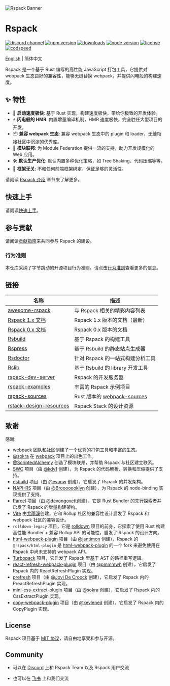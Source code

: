 <picture>
  <source media="(prefers-color-scheme: dark)" srcset="https://assets.rspack.dev/rspack/rspack-banner-plain-dark.png">
  <img alt="Rspack Banner" src="https://assets.rspack.dev/rspack/rspack-banner-plain-light.png">
</picture>

# Rspack

<p>
  <a href="https://discord.gg/79ZZ66GH9E"><img src="https://img.shields.io/badge/chat-discord-blue?style=flat-square&logo=discord&colorA=564341&colorB=EDED91" alt="discord channel" /></a>
  <a href="https://www.npmjs.com/package/@rspack/core?activeTab=versions"><img src="https://img.shields.io/npm/v/@rspack/core?style=flat-square&colorA=564341&colorB=EDED91" alt="npm version" /></a>
  <a href="https://npmcharts.com/compare/@rspack/core?minimal=true"><img src="https://img.shields.io/npm/dm/@rspack/core.svg?style=flat-square&colorA=564341&colorB=EDED91" alt="downloads" /></a>
  <a href="https://nodejs.org/en/about/previous-releases"><img src="https://img.shields.io/node/v/@rspack/core.svg?style=flat-square&colorA=564341&colorB=EDED91" alt="node version"></a>
  <a href="https://github.com/web-infra-dev/rspack/blob/main/LICENSE"><img src="https://img.shields.io/badge/License-MIT-blue.svg?style=flat-square&colorA=564341&colorB=EDED91" alt="license" /></a>
  <a href="https://codspeed.io/web-infra-dev/rspack"><img src="https://img.shields.io/endpoint?url=https%3A%2F%2Fcodspeed.io%2Fbadge.json&style=flat-square&colorA=564341&colorB=EDED91" alt="codspeed" /></a>
</p>

[English](./README.md) | 简体中文

Rspack 是一个基于 Rust 编写的高性能 JavaScript 打包工具，它提供对 webpack 生态良好的兼容性，能够无缝替换 webpack，并提供闪电般的构建速度。

## ✨ 特性

- 🚀 **启动速度极快**: 基于 Rust 实现，构建速度极快，带给你极致的开发体验。
- ⚡ **闪电般的 HMR**: 内置增量编译机制，HMR 速度极快，完全胜任大型项目的开发。
- 📦 **兼容 webpack 生态**: 兼容 webpack 生态中的 plugin 和 loader，无缝衔接社区中沉淀的优秀库。
- 🎨 **模块联邦**: 为 Module Federation 提供一流的支持，助力开发规模化的 Web 应用。
- 🛠️ **默认生产优化**: 默认内置多种优化策略，如 Tree Shaking、代码压缩等等。
- 🎯 **框架无关**: 不和任何前端框架绑定，保证足够的灵活性。

请阅读 [Rspack 介绍](https://rspack.dev/zh/guide/start/introduction) 章节来了解更多。

## 快速上手

请阅读[快速上手](https://rspack.dev/zh/guide/start/quick-start)。

## 参与贡献

请阅读[贡献指南](./CONTRIBUTING.md)来共同参与 Rspack 的建设。

### 行为准则

本仓库采纳了字节跳动的开源项目行为准则。请点击[行为准则](./CODE_OF_CONDUCT.md)查看更多的信息。

## 链接

| 名称                                                                                 | 描述                                                                         |
| ------------------------------------------------------------------------------------ | ---------------------------------------------------------------------------- |
| [awesome-rspack](https://github.com/web-infra-dev/awesome-rspack)                    | 与 Rspack 相关的精彩内容列表                                                 |
| [Rspack 1.x 文档](https://rspack.dev/zh/)                                            | Rspack 1.x 版本的文档（最新）                                                |
| [Rspack 0.x 文档](https://v0.rspack.dev/zh/)                                         | Rspack 0.x 版本的文档                                                        |
| [Rsbuild](https://github.com/web-infra-dev/rsbuild)                                  | 基于 Rspack 的构建工具                                                       |
| [Rspress](https://github.com/web-infra-dev/rspress)                                  | 基于 Rsbuild 的静态站点生成器                                                |
| [Rsdoctor](https://github.com/web-infra-dev/rsdoctor)                                | 针对 Rspack 的一站式构建分析工具                                             |
| [Rslib](https://github.com/web-infra-dev/rslib)                                      | 基于 Rsbuild 的 library 开发工具                                             |
| [rspack-dev-server](https://github.com/web-infra-dev/rspack-dev-server)              | Rspack 的开发服务器                                                          |
| [rspack-examples](https://github.com/rspack-contrib/rspack-examples)                 | 丰富的 Rspack 示例项目                                                       |
| [rspack-sources](https://github.com/web-infra-dev/rspack-sources)                    | Rust 版本的 [webpack-sources](https://www.npmjs.com/package/webpack-sources) |
| [rstack-design-resources](https://github.com/rspack-contrib/rstack-design-resources) | Rspack Stack 的设计资源                                                      |

## 致谢

感谢:

- [webpack 团队和社区](https://webpack.js.org/)创建了一个优秀的打包工具和丰富的生态。
- [@sokra](https://github.com/sokra) 在 [webpack](https://github.com/webpack/webpack) 项目上的出色工作。
- [@ScriptedAlchemy](https://github.com/ScriptedAlchemy) 创造了模块联邦，并帮助 Rspack 与社区建立联系。
- [SWC](https://swc.rs/) 项目（由 [@kdy1](https://github.com/kdy1) 创建），为 Rspack 的代码解析、转换和压缩提供了支持。
- [esbuild](https://github.com/evanw/esbuild) 项目（由 [@evanw](https://github.com/evanw) 创建），它启发了 Rspack 的并发架构。
- [NAPI-RS](https://github.com/napi-rs/napi-rs) 项目（由 [@Brooooooklyn](https://github.com/Brooooooklyn) 创建），为 Rspack 的 node-binding 实现提供了支持。
- [Parcel](https://github.com/parcel-bundler/parcel) 项目（由 [@devongovett](https://github.com/devongovett)创建），它是 Rust Bundler 的先行探索者并启发了 Rspack 的增量构建架构。
- [Vite](https://github.com/vitejs/vite) 由[尤雨溪](https://github.com/yyx990803)创建，它和 Rollup 社区的兼容性设计启发了 Rspack 和 webpack 社区的兼容设计。
- `rolldown-legacy` 项目，它是 [rolldown](https://github.com/rolldown) 项目的前身，它探索了使用 Rust 构建高性能 Bundler + 兼容 Rollup API 的可能性，启发了 Rspack 的设计方向。
- [html-webpack-plugin](https://github.com/jantimon/html-webpack-plugin) 项目（由 [@jantimon](https://github.com/jantimon) 创建），Rspack 的 `@rspack/html-plugin` 是 [html-webpack-plugin](https://github.com/jantimon/html-webpack-plugin) 的一个 fork 来避免使用在 Rspack 中尚未支持的 webpack API。
- [Turbopack](https://github.com/vercel/turbo) 项目，它启发了 Rspack 里基于 AST 的路径重写逻辑。
- [react-refresh-webpack-plugin](https://github.com/pmmmwh/react-refresh-webpack-plugin) 项目（由 [@pmmmwh](https://github.com/pmmmwh) 创建），它启发了 Rspack 内的 ReactRefreshPlugin 实现。
- [prefresh](https://github.com/preactjs/prefresh) 项目（由 [@Jovi De Croock](https://github.com/JoviDeCroock) 创建），它启发了 Rspack 内的 PreactRefreshPlugin 实现。
- [mini-css-extract-plugin](https://github.com/webpack-contrib/mini-css-extract-plugin) 项目（由 [@sokra](https://github.com/sokra) 创建），它启发了 Rspack 内的 CssExtractPlugin 实现。
- [copy-webpack-plugin](https://github.com/webpack-contrib/copy-webpack-plugin) 项目（由 [@kevlened](https://github.com/kevlened) 创建），它启发了 Rspack 内的 CopyPlugin 实现。

## License

Rspack 项目基于 [MIT 协议](https://github.com/web-infra-dev/rspack/blob/main/LICENSE)，请自由地享受和参与开源。

## Community

- 可以在 [Discord](https://discord.gg/79ZZ66GH9E) 上和 Rspack Team 以及 Rspack 用户交流

- 也可以在 [飞书](https://applink.feishu.cn/client/chat/chatter/add_by_link?link_token=3c3vca77-bfc0-4ef5-b62b-9c5c9c92f1b4) 上和我们交流
